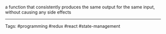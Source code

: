 a function that consistently produces the same output for the same input, without causing any side effects
____
Tags: #programming #redux #react #state-management
